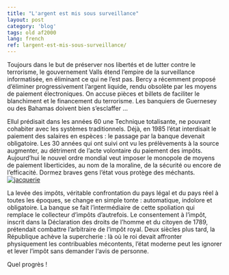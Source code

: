 ```yaml
---
title: "L'argent est mis sous surveillance"
layout: post
category: 'blog'
tags: old af2000
lang: french
ref: largent-est-mis-sous-surveillance/
---
```


Toujours dans le but de préserver nos libertés et de lutter contre le terrorisme, le gouvernement Valls étend l’empire de la surveillance informatisée, en éliminant ce qui ne l’est pas. Bercy a récemment proposé d’éliminer progressivement l’argent liquide, rendu obsolète par les moyens de paiement électroniques. On accuse pièces et billets de faciliter le blanchiment et le financement du terrorisme. Les banquiers de Guernesey ou des Bahamas doivent bien s’esclaffer …

Ellul prédisait dans les années 60 une Technique totalisante, ne pouvant cohabiter avec les systèmes traditionnels. Déjà, en 1985 l’état interdisait le paiement des salaires en espèces : le passage par la banque devenait obligatoire. Les 30 années qui ont suivi ont vu les prélèvements à la source augmenter, au détriment de l’acte volontaire du paiement des impôts. Aujourd’hui le nouvel ordre mondial veut imposer le monopole de moyens de paiement liberticides, au nom de la moraline, de la sécurité ou encore de l’efficacité. Dormez braves gens l’état vous protège des méchants.[![jacquerie](http://blog.enzosandre.fr/wp-content/uploads/2016/03/jacquerie.jpg)](http://blog.enzosandre.fr/wp-content/uploads/2016/03/jacquerie.jpg)

La levée des impôts, véritable confrontation du pays légal et du pays réel à toutes les époques, se change en simple tonte : automatique, indolore et obligatoire. La banque se fait l’intermédiaire de cette spoliation qui remplace le collecteur d’impôts d’autrefois. Le consentement à l’impôt, inscrit dans la Déclaration des droits de l’homme et du citoyen de 1789, prétendait combattre l’arbitraire de l’impôt royal. Deux siècles plus tard, la République achève la supercherie : là où le roi devait affronter physiquement les contribuables mécontents, l’état moderne peut les ignorer et lever l’impôt sans demander l‘avis de personne.

Quel progrès !